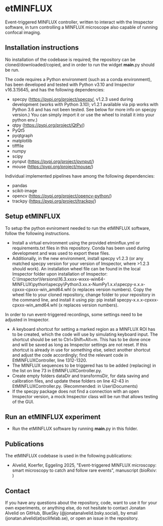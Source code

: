 # etMINFLUX
Event-triggered MINFLUX controller, written to interact with the Imspector software, in turn controlling a MINFLUX microscope also capable of running confocal imaging. 

## Installation instructions
No installation of the codebase is required; the repository can be cloned/downloaded/copied, and in order to run the widget __main__.py should be run.

The code requires a Python environment (such as a conda environment), has been developed and tested with Python v3.10 and Imspector v16.3.15645, and has the following dependencies:
- specpy (https://pypi.org/project/specpy/, v1.2.3 used during development (works with Python 3.10); v1.2.1 available via pip works with Python 3.6 and has not been tested. See below for more info on specpy version.)
You can simply import it or use the wheel to install it into your python env.)
- qtpy (https://pypi.org/project/QtPy/)
- PyQt5
- pyqtgraph
- matplotlib
- tifffile
- numpy
- scipy
- pynput (https://pypi.org/project/pynput/)
- mouse (https://pypi.org/project/mouse/)
  
Individual implemented pipelines have among the following dependencies:
- pandas
- scikit-image
- opencv (https://pypi.org/project/opencv-python/)
- trackpy (https://pypi.org/project/trackpy/)

## Setup etMINFLUX
To setup the python evniroment needed to run the etMINFLUX software, follow the following instructions.
- Install a virtual environment using the provided etminflux.yml or requirements.txt files in this repository. Conda has been used during development and was used to export these files. 
- Additionally, in the new environment, install specpy v1.2.3 (or any matched specpy version for your version of Imspector, where >1.2.3 should work). An installation wheel file can be found in the local Imspector folder upon installation of Imspector: C:\Imspector\Versions\16.3.xxxx-wxxx-win64-MINFLUX\python\specpy\Python3.xx.x-NumPy1.x.x\specpy-x.x.x-cpxxx-cpxxx-win_amd64.whl (x replaces version numbers). Copy the wheel file to your cloned repository, change folder to your repository in the command line, and install it using pip: pip install specpy-x.x.x-cpxxx-cpxxx-win_amd64.whl (x replaces version numbers).
  
In order to run event-triggered recordings, some settings need to be adjusted in Imspector.
- A keyboard shortcut for setting a marked region as a MINFLUX ROI has to be created, which the code will use by simulating keyboard input. The shortcut should be set to Ctrl+Shift+Alt+m. This has to be done once and will be saved as long as Imspector settings are not reset. If this shortcut is already in use for something else, select another shortcut and adjust the code accordingly; find the relevant code in EtMINFLUXController, line 1312-1320.
- The MINFLUX sequences to be triggered has to be added (replacing) in the list on line 73 in EtMINFLUXController.py.
- Create empty folders dataDir and transformsDir, for data saving and calibration files, and update these folders on line 42-43 in EtMINFLUXController.py. (Recommended: in User\Documents)
- If the specpy package does not find a connection with an open Imspector version, a mock Imspector class will be run that allows testing of the GUI.

## Run an etMINFLUX experiment
- Run the etMINFLUX software by running __main__.py in this folder.

## Publications
The etMINFLUX codebase is used in the following publications:
- Alvelid, Koerfer, Eggeling 2025, "Event-triggered MINFLUX microscopy: smart microscopy to catch and follow rare events", manuscript (bioRxiv: )

## Contact
If you have any questions about the repository, code, want to use it for your own experiments, or anything else, do not hesitate to contact Jonatan Alvelid on GitHub, BlueSky (@jonatanalvelid.bsky.social), by email (jonatan.alvelid(at)scilifelab.se), or open an issue in the repository.
